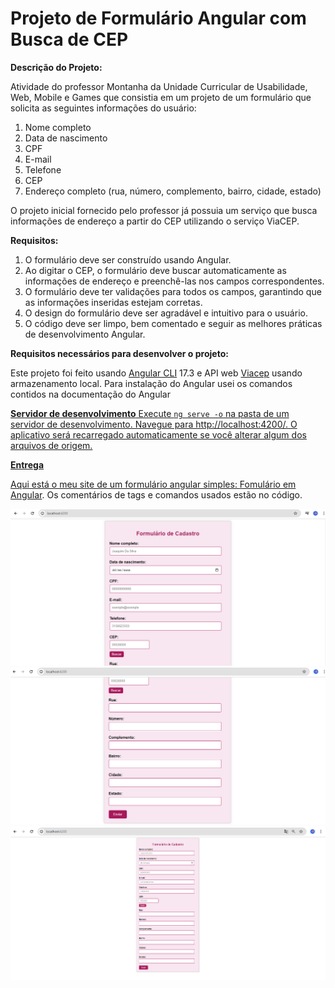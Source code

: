 # Projeto de Formulário Angular com Busca de CEP

**Descrição do Projeto:**

Atividade do professor Montanha da Unidade Curricular de Usabilidade, Web, Mobile e Games que consistia em um projeto de um formulário que solicita as seguintes informações do usuário:

1. Nome completo
2. Data de nascimento
3. CPF
4. E-mail
5. Telefone
6. CEP
7. Endereço completo (rua, número, complemento, bairro, cidade, estado)

O projeto inicial fornecido pelo professor já possuia um serviço que busca informações de endereço a partir do CEP utilizando o serviço ViaCEP.

**Requisitos:**

1. O formulário deve ser construído usando Angular.
2. Ao digitar o CEP, o formulário deve buscar automaticamente as informações de endereço e preenchê-las nos campos correspondentes.
3. O formulário deve ter validações para todos os campos, garantindo que as informações inseridas estejam corretas.
4. O design do formulário deve ser agradável e intuitivo para o usuário.
5. O código deve ser limpo, bem comentado e seguir as melhores práticas de desenvolvimento Angular.

**Requisitos necessários para desenvolver o projeto:**

Este projeto foi feito usando <a href="https://github.com/angular/angular-cli">Angular CLI</a> 17.3 e API web <a href="https://viacep.com.br/">Viacep</a> usando armazenamento local.
Para instalação do Angular usei os comandos contidos na documentação do Angular <a href="https://angular.io/guide/setup-local">

**Servidor de desenvolvimento**
Execute ``ng serve -o`` na pasta de um servidor de desenvolvimento. Navegue para http://localhost:4200/. O aplicativo será recarregado automaticamente se você alterar algum dos arquivos de origem.

**Entrega**
<p>Aqui está o meu site de um formulário angular simples: <a href="https://formulario-angular-cadastro-simples.vercel.app/">Fomulário em Angular</a>. Os comentários de tags e comandos usados estão no código.</p>
<img src="src/app/imagens/form1.png" alt="imagem aplicativo1">
<img src="src/app/imagens/form2.png" alt="imagem aplicativo2">
<img src="src/app/imagens/form3.png" alt="imagem aplicativo3">
